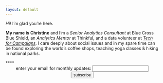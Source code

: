 ```yaml
---
layout: default
---
```


<div class="lead pretty-links">
  <i>Hi!</i> I’m glad you’re here.

<b>My name is Christine</b> and I’m a <i>Senior Analytics Consultant</i> at Blue Cross Blue Shield, an <i>Analytics Mentor</i> at Thinkful, and a data volunteer at <a href="https://www.techforcampaigns.org/about-us"><i>Tech for Campaigns</i></a>. I care deeply about social issues and in my spare time can be found exploring the world’s coffee shops, teaching yoga classes & hiking in national parks.
</div>
**** <br>
<center><form
  action="https://buttondown.email/api/emails/embed-subscribe/ccepelak"
  method="post"
  target="popupwindow"
  onsubmit="window.open('https://buttondown.email/ccepelak', 'popupwindow')"
  class="embeddable-buttondown-form"
>
  <label for="bd-email">enter your email for monthly updates: </label>
  <input type="email" name="email" id="bd-email">
  <input type="hidden" value="1" name="embed">
  <input type="submit" value="subscribe">
 
</form> </center>


